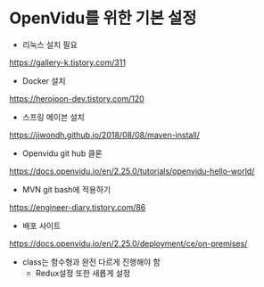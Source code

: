 # OpenVidu를 위한 기본 설정

- 리눅스 설치 필요

https://gallery-k.tistory.com/311

- Docker 설치

https://herojoon-dev.tistory.com/120

- 스프링 메이븐 설치

https://jiwondh.github.io/2018/08/08/maven-install/

- Openvidu git hub 클론

https://docs.openvidu.io/en/2.25.0/tutorials/openvidu-hello-world/

- MVN git bash에 적용하기

https://engineer-diary.tistory.com/86

- 배포 사이트

https://docs.openvidu.io/en/2.25.0/deployment/ce/on-premises/

- class는 함수형과 완전 다르게 진행해야 함
  - Redux설정 또한 새롭게 설정
